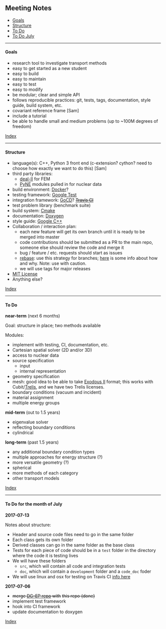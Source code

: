 ## <a name="top">Meeting Notes

* [Goals](#goals)
* [Structure](#structure)
* [To Do](#todo)
* [To Do July](#july)

-----------------------------------------------------------------
#### <a name="goals">Goals

- research tool to investigate transport methods
- easy to get started as a new student
- easy to build
- easy to maintain
- easy to test
- easy to modify
- be modular; clear and simple API
- follows reproducible practices: git, tests, tags, documentation, style guide,
  build system, etc.
- covariant reference frame [Sam]
- include a tutorial
- be able to handle small and medium problems (up to ~100M degrees of freedom)

[Index](#top)


-----------------------------------------------------------------
#### <a name="structure">Structure

- language(s): C++, Python 3 front end (c-extension? cython? need to choose how
  exactly we want to do this) [Sam]
- third party libraries: 
  - [deal-II](http://www.dealii.org/) for FEM
  - [PyNE](https://github.com/pyne/pyne) modules pulled in for nuclear data
- build environment: [Docker](https://www.docker.com/)?
- testing framework: [Google Test](https://github.com/google/googletest) 
- integration framework: [GoCD](https://www.gocd.org/)?  ~~[Travis CI](https://travis-ci.org/)~~
- test problem library (benchmark suite)
- build system: [Cmake](https://cmake.org/)
- documentation: [Doxygen](http://www.stack.nl/~dimitri/doxygen/)
- style guide: [Google C++](https://google.github.io/styleguide/cppguide.html)
- Collaboration / interaction plan: 
  - each new feature will get its own branch until it is ready to be merged into
    master
  - code contributions should be submitted as a PR to the main repo, someone
    else should review the code and merge it
  - bug / feature / etc. requests should start as issues
  - [rebase](https://git-scm.com/docs/git-rebase): use this strategy for
    branches; 
    [here](https://www.atlassian.com/git/tutorials/merging-vs-rebasing) is some info
    about how and why. Note: use with caution.
  - we will use tags for major releases
- [MIT License](https://github.com/SlaybaughLab/BART/blob/master/LICENSE)
- Anything else?

[Index](#top)


-----------------------------------------------------------------
#### <a name="todo">To Do

**near-term** (next 6 months)

Goal: structure in place; two methods available

Modules:
- implement with testing, CI, documentation, etc. 
- Cartesian spatial solver (2D and/or 3D)
- access to nuclear data
- source specification
  - input 
  - internal representation
- geometry specification
- mesh: good idea to be able to take [Exodous II](https://cubit.sandia.gov/public/13.2/help_manual/WebHelp/finite_element_model/exodus/exodus2_file_specification.htm) format; this works with Cubit/[Trelis](http://www.csimsoft.com/trelis), and we have two Trelis licenses.
- boundary conditions (vacuum and incident)
- material assignment
- multiple energy groups


**mid-term** (out to 1.5 years)
- eigenvalue solver
- reflecting boundary conditions
- cylindrical


**long-term** (past 1.5 years)
- any additional boundary condition types
- multiple approaches for energy structure (?)
- more versatile geometry (?)
- spherical
- more methods of each category
- other transport models


[Index](#top)



-----------------------------------------------------------------
#### <a name="july">To Do for the month of July
**2017-07-13**

Notes about structure:
- Header and source code files need to go in the same folder
- Each class gets its own folder
- Derived classes can go in the same folder as the base class
- Tests for each piece of code should be in a `test` folder in the directory
  where the code it is testing lives
- We will have these folders
  - `src`, which will contain all code and integration tests
  - `doc`, which will contain a `development` folder and a `code_doc` foder
- We will use linux and osx for testing on Travis CI [info
  here](https://docs.travis-ci.com/user/multi-os/)


**2017-07-06** 
- ~~merge [DG-EP repo](https://github.com/weixiong-zheng-berkeley/DG-EP) with~~
  ~~this repo {done}~~
- implement test framework
- hook into CI framework
- update documentation to doxygen


[Index](#top)
